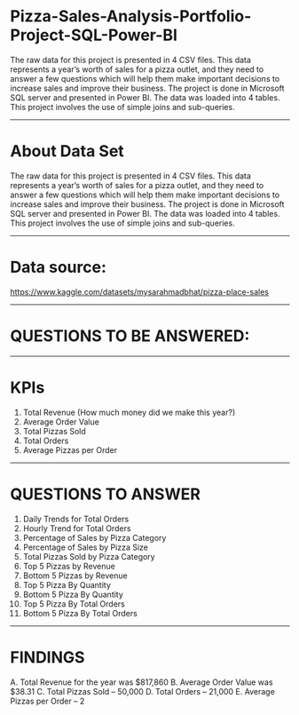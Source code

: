 # Pizza-Sales-Analysis-Portfolio-Project-SQL-Power-BI


The raw data for this project is presented in 4 CSV files. This data represents a year’s worth of sales for a pizza outlet, and they need to answer a few questions which will help them make important decisions to increase sales and improve their business.
The project is done in Microsoft SQL server and presented in Power BI. The data was loaded into 4 tables. This project involves the use of simple joins and sub-queries.

---
# About Data Set
The raw data for this project is presented in 4 CSV files. This data represents a year’s worth of sales for a pizza outlet, and they need to answer a few questions which will help them make important decisions to increase sales and improve their business.
The project is done in Microsoft SQL server and presented in Power BI. The data was loaded into 4 tables. This project involves the use of simple joins and sub-queries.

---
# Data source:
https://www.kaggle.com/datasets/mysarahmadbhat/pizza-place-sales

---
# QUESTIONS TO BE ANSWERED:

---
# KPIs 
1. Total Revenue (How much money did we make this year?)
2. Average Order Value
3. Total Pizzas Sold
4. Total Orders
5. Average Pizzas per Order

***
# QUESTIONS TO ANSWER
1. Daily Trends for Total Orders
2. Hourly Trend for Total Orders
3. Percentage of Sales by Pizza Category
4. Percentage of Sales by Pizza Size
5. Total Pizzas Sold by Pizza Category
6. Top 5 Pizzas by Revenue
7. Bottom 5 Pizzas by Revenue
8. Top 5 Pizza By Quantity
9. Bottom 5 Pizza By Quantity
10. Top 5 Pizza By Total Orders
11. Bottom 5 Pizza By Total Orders

---
# FINDINGS
A. Total Revenue for the year was $817,860
B. Average Order Value was $38.31
C. Total Pizzas Sold – 50,000
D. Total Orders – 21,000
E. Average Pizzas per Order – 2





